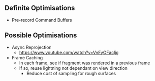 ## Definite Optimisations
* Pre-record Command Buffers

## Possible Optimisations
* Async Reprojection
  * https://www.youtube.com/watch?v=VvFyOFacljg
* Frame Caching
  * In each frame, see if fragment was rendered in a previous frame
  * If so, reuse lightning not dependant on view direction
    * Reduce cost of sampling for rough surfaces
